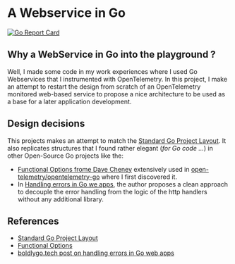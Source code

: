 # A Webservice in Go

[![Go Report Card](https://goreportcard.com/badge/github.com/clement-casse/playground/webservice-go?style=flat-square)](https://goreportcard.com/report/github.com/clement-casse/playground/webservice-go)

## Why a WebService in Go into the playground ?

Well, I made some code in my work experiences where I used Go Webservices that I instrumented with OpenTelemetry.
In this project, I make an attempt to restart the design from scratch of an OpenTelemetry monitored web-based service to propose a nice architecture to be used as a base for a later application development.

## Design decisions

This projects makes an attempt to match the [Standard Go Project Layout][1].
It also replicates structures that I found rather elegant (_for Go code ..._) in other Open-Source Go projects like the:

- [Functional Options frome Dave Cheney][2] extensively used in [open-telemetry/opentelemetry-go](https://github.com/open-telemetry/opentelemetry-go) where I first discovered it.
- In [Handling errors in Go we apps][3], the author proposes a clean approach to decouple the error handling from the logic of the http handlers without any additional library.


## References

- [Standard Go Project Layout][1]
- [Functional Options][2]
- [boldlygo.tech post on handling errors in Go web apps][3]

[1]: https://github.com/golang-standards/project-layout
[2]: https://dave.cheney.net/2014/10/17/functional-options-for-friendly-apis
[3]: https://boldlygo.tech/posts/2024-01-08-error-handling/
